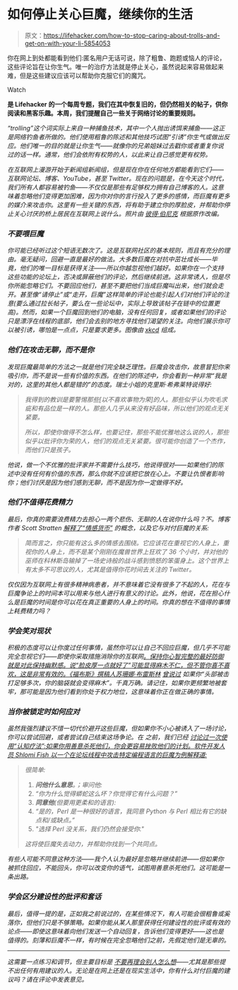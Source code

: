 # 如何停止关心巨魔，继续你的生活

> 原文：<https://lifehacker.com/how-to-stop-caring-about-trolls-and-get-on-with-your-li-5854053>

你在网上到处都能看到他们:匿名用户无话可说，除了粗鲁、跑题或恼人的评论，这些评论旨在让你生气。唯一的治疗方法就是停止关心，虽然说起来容易做起来难，但是这些建议应该可以帮助你克服它们的魔咒。

Watch

[](http://lifehacker.com/tag/blast-from-the-past)**是 Lifehacker 的一个每周专题，我们在其中恢复旧的，但仍然相关的帖子，供你阅读和黑客乐趣。本周，我们提醒自己一些关于网络讨论的重要规则。**

*“trolling”这个词实际上来自一种捕鱼技术，其中一个人抛出诱饵来捕鱼——这正是网络钓鱼者所做的。他们使用粗鲁的陈述和其他技巧试图“引诱”你生气或做出反应。他们唯一的目的就是让你生气——就像你的兄弟姐妹过去戳你或者重复你说过的话一样。通常，他们会依附有权势的人，以此来让自己感觉更有权势。*

*在互联网上漫游开始于新闻组新闻组，但是现在你在任何地方都能看到它们——互联网论坛、博客、YouTube，甚至 Twitter。现在的问题是，在今天这个时代，我们所有人都容易被钓鱼——不仅仅是那些有足够权力拥有自己博客的人。这意味着忽略他们变得更加困难，因为你对你的言行投入了更多的感情，而巨魔有更多的媒介来攻击你。这里有一些关键的东西，将有助于建立你的厚脸皮，并帮助你停止关心讨厌的桥上居民在互联网上说什么。*照片由* [*彼得·伯尼克*](http://www.shutterstock.com/cat.mhtml?lang=en&search_source=search_form&version=llv1&anyorall=all&safesearch=1&searchterm=ignore&search_group=&orient=&search_cat=&searchtermx=&photographer_name=&people_gender=&people_age=&people_ethnicity=&people_number=&commercial_ok=&color=&show_color_wheel=1#id=61736311&src=53d65431ef50301803d667171dd10985-1-0) 根据原作改编。*

### *不要喂巨魔*

*你可能已经听过这个短语无数次了。这是互联网社区的基本规则，而且有充分的理由。毫无疑问，回避一直是最好的做法。大多数巨魔在对抗中茁壮成长——毕竟，他们的唯一目标是获得关注——所以你越忽视他们越好。如果你在一个支持这些功能的论坛上，否决或屏蔽他们的评论，然后继续前进。这非常诱人，但是尽你所能忽略它们。不要回应他们，甚至不要把他们当成巨魔叫出来，他们就会走开。甚至像“请停止”或“走开，巨魔”这样简单的评论也能引起人们对他们评论的注意(要么通过拉长帖子，要么在一些论坛中，实际上导致该帖子在链中的位置更高)。然而，如果一个巨魔回到他们的电脑，没有任何回复，或者如果他们的评论只是漂浮在线程的底部，他们会去别的地方寻找他们渴望的关注。向他们展示你可以被引诱，哪怕是一点点，只是要求更多。*图像由* [*xkcd*](http://xkcd.com/386/) 组成。*

### *他们在攻击无聊，而不是你*

*发现巨魔最简单的方法之一就是他们完全缺乏理性。巨魔会攻击你，故意冒犯你来吸引你，而不是说一些有价值的东西。在他们的陈述中，你会看到一种非常“我是对的，这里的其他人都是错的”的态度。瑞士小姐的克里斯·希弗莱特说得好:*

> *我得到的教训是要警惕那些[以不喜欢事物为荣]的人。那些似乎认为吹毛求疵和有品位是一样的人。那些人几乎从来没有好品味，所以他们的观点无关紧要。*
> 
> *所以，即使你做得不怎么样，也要记住，那些不能优雅地这么说的人，那些似乎以批评你为荣的人，他们的观点无关紧要。很可能你创造了一个杰作，而他们只是孩子。*

*他说，做一个不优雅的批评家并不需要什么技巧，他说得很对——如果他们的陈述中没有任何有价值的东西，那么你就不应该把它放在心上。不要让仇恨者影响你；他们讨厌是因为他们感到无聊，而不是因为你一定做得不好。*

### *他们不值得花费精力*

*最后，你真的需要浪费精力去担心一两个悲伤、无聊的人在说你什么吗？不。博客作者 Scott Stratten [解释了“情感货币”](http://www.unmarketing.com/2009/10/26/trolls-meatheads-and-my-mom/) 的概念，以及它与对付巨魔的关系:*

> *简而言之，你只能有这么多的情感去围绕。它应该花在重视它的人身上，重视你的人身上，而不是某个刚刚在魔兽世界上狂欢了 36 个小时，并对他的巫师在科林斯岛输掉了一场史诗般的战斗感到愤怒的笨蛋身上。这个世界上有太多不可思议的人，尤其是值得你花时间去关注的 Twitter。*

*仅仅因为互联网上有很多精神病患者，并不意味着它没有很多了不起的人，花在与巨魔争论上的时间本可以用来与他人进行有意义的讨论。此外，他说，花在担心什么是巨魔的时间是你可以花在真正重要的人身上的时间。你真的想在不值得的事情上耗费精力吗？*

### *学会笑对现状*

*积极的态度可以让你度过任何事情，虽然你可以让自己不回应巨魔，但几乎不可能完全忽视它们——即使你采取措施消除你的互联网[。保持你心智完整的最好防御就是对此保持幽默感。说“脸皮厚一点就好了”可能显得麻木不仁，但不管你喜不喜欢，这是非常有效的。《福布斯》撰稿人苏珊娜·布雷斯林](https://lifehacker.com/how-can-i-de-troll-my-internet-5547607) [曾说过](http://www.forbes.com/sites/susannahbreslin/2011/10/14/online-criticism-advice) 如果你“头部被击打足够多次，你的脑袋就会变得麻木”。千真万确。请记住，如果你更频繁地被套牢，那可能是因为他们看到你处于权力地位，这意味着你正在做正确的事情。*

### *当你被锁定时如何应对*

*虽然我强烈建议不惜一切代价避开这些巨魔，但如果你不小心被诱入了一场讨论，你可以尝试回避，或者尝试自己结束这场争论。在 之前，我们已经 [讨论过一次使用“认知疗法”:如果你用善意杀死他们，你会更容易挫败他们的计划。软件开发人员 Shlomi Fish 以一个在论坛线程中攻击特定编程语言的巨魔为例解释道:](https://lifehacker.com/make-quick-work-of-internet-trolls-by-using-cognitive-t-5778209)*

> *很简单:*
> 
> 1.  ***问他什么意思**。；审问他:*
> 2.  *“你为什么觉得蟒蛇这么坏？你觉得它有什么问题？”*
> 3.  ***同意他**(但要用更柔和的语言):*
> 4.  *“是的，Perl 是一种很好的语言，我同意 Python 与 Perl 相比有它的缺点和/或缺点。”*
> 5.  *"选择 Perl 没关系，我们仍然会接受你."*
> 
> *这将使巨魔失去动力，并帮助你找到一个共同点。*

*有些人可能不同意这种方法——我个人认为最好是忽略并继续前进——但如果你被抓住回应，不能回头，你可以改变你的语气，试图用善意杀死他们。这可能是一条出路。*

### *学会区分建设性的批评和套话*

*最后，值得一提的是，正如我之前说过的，在某些情况下，有人可能会很粗鲁或奚落你，但他们只是不够策略。如果你能从某人那里获得任何建设性的批评或有效的论点——即使这意味着向他们发送一个自动回复，告诉他们变得更好——这也是值得的。刻薄和巨魔不一样，有时候在完全忽略他们之前，先假定他们是无辜的。*

* * *

*这需要一点练习和调节，但主要目标是 [不要再理会别人怎么想](https://lifehacker.com/stop-caring-about-what-others-think-and-get-back-your-1493922746)——尤其是那些提不出任何有用建议的人。无论是在网上还是在现实生活中，你有什么对付巨魔的建议吗？请在评论中发表意见。*